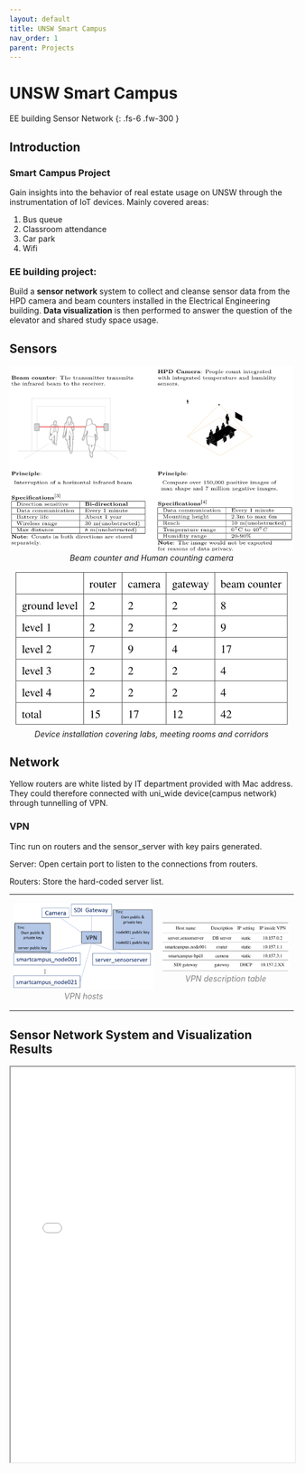 ```yaml
---
layout: default
title: UNSW Smart Campus
nav_order: 1
parent: Projects
---
```


# UNSW Smart Campus
EE building Sensor Network
{: .fs-6 .fw-300 }

## Introduction
### Smart Campus Project 
Gain insights into the behavior of real estate usage on UNSW  through the instrumentation of IoT devices. Mainly covered areas: 

1. Bus queue
2. Classroom attendance
3. Car park
4. Wifi

### EE building project:
  Build a **sensor network** system to collect and cleanse sensor data from the HPD camera and beam counters installed in the Electrical Engineering building.  **Data visualization** is then performed to answer the question of the elevator and shared study space usage.

## Sensors 
<p align = "center">
<img src="/assets/image/smartcampus/sensors.png" alt="sensors" class="inline"/>
<em>Beam counter and Human counting camera</em>
</p>

<p align = "center">
<img src="/assets/image/smartcampus/device_statistics.png" alt="sensors" class="inline"/>
<br>
<em>Device installation covering labs, meeting rooms and corridors </em>
</p>

## Network 
Yellow routers are white listed by IT department provided with Mac address. They could therefore connected with uni_wide device(campus network) through tunnelling of VPN.

### VPN 
Tinc run on routers and the sensor_server with key pairs generated.

Server: Open certain port to listen to the connections from routers.

Routers: Store the hard-coded server list.

<table><tr>
<td> 
  <p align="center">
    <img alt="vpn_table" src="/assets/image/smartcampus/vpn_hosts.png" width="350">
    <br>
    <em style="color: grey">VPN hosts</em>
  </p> 
</td>
<td> 
  <p align="center">
    <img alt="vpn_table" src="/assets/image/smartcampus/vpn_table.png" width="300">
    <br>
    <em style="color: grey">VPN description table</em>
  </p> 
</td>
</tr></table>

## Sensor Network System and Visualization Results 
<iframe width="100%" height="700" src="/assets/poster.pdf">If you are seeing this text, the preview of the CV failed. Most likely this happened because your browser does not support this technical feature. In this case, please download the CV using the link above.</iframe>

